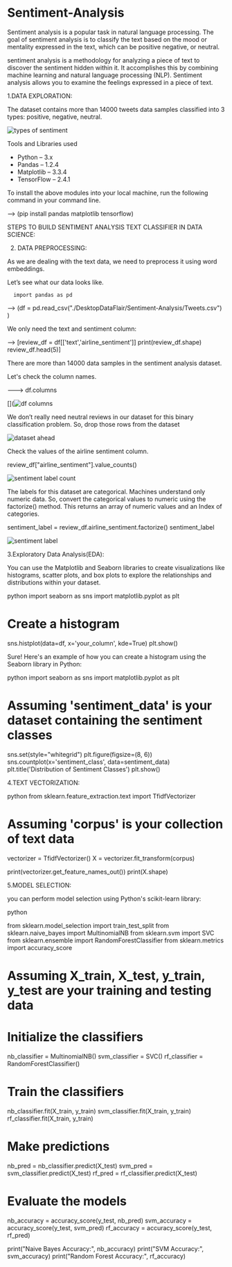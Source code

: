# Sentiment-Analysis
Sentiment analysis is a popular task in natural language processing. The goal of sentiment analysis is to classify the text based on the mood or mentality expressed in the text, which can be positive negative, or neutral.




sentiment analysis is a methodology for analyzing a piece of text to discover the sentiment hidden within it. It accomplishes this by combining machine learning and natural language processing (NLP). Sentiment analysis allows you to examine the feelings expressed in a piece of text.


1.DATA EXPLORATION:

The dataset contains more than 14000 tweets data samples classified into 3 types: positive, negative, neutral.

![types of sentiment ](https://github.com/Rajendradegala/Sentiment-Analysis/assets/140039152/c80e6cc0-73dc-4c58-ae28-834a3790fa93)


Tools and Libraries used
* Python – 3.x
* Pandas – 1.2.4
* Matplotlib – 3.3.4
* TensorFlow – 2.4.1


To install the above modules into your local machine, run the following command in your command line.

  --> (pip install pandas matplotlib tensorflow)

  STEPS TO BUILD  SENTIMENT ANALYSIS TEXT CLASSIFIER IN DATA SCIENCE:

  2. DATA PREPROCESSING:

 As we are dealing with the text data, we need to preprocess it using word embeddings.

Let’s see what our data looks like.

      import pandas as pd
  --> (df = pd.read_csv("./DesktopDataFlair/Sentiment-Analysis/Tweets.csv") )


We only need the text and sentiment column:

   -->  [review_df = df[['text','airline_sentiment']]
      print(review_df.shape)
      review_df.head(5)]

There are more than 14000 data samples in the sentiment analysis dataset.
  
   Let's check the column names.

--->  df.columns

[](![df columns](https://github.com/Rajendradegala/Sentiment-Analysis/assets/140039152/1346d955-13a6-4aed-8684-0b4e85260740)


We don’t really need neutral reviews in our dataset for this binary classification problem. So, drop those rows from the dataset

![dataset ahead](https://github.com/Rajendradegala/Sentiment-Analysis/assets/140039152/473fa705-09ab-457b-8ce1-4a95362aaf6f)

Check the values of the airline sentiment column.

  review_df["airline_sentiment"].value_counts()

  ![sentiment label count](https://github.com/Rajendradegala/Sentiment-Analysis/assets/140039152/f1fa6c8c-d3fb-4bcf-aa29-192fa398a26c)

The labels for this dataset are categorical. Machines understand only numeric data. So, convert the categorical values to numeric using the factorize() method. This returns an array of numeric values and an Index of categories.

sentiment_label = review_df.airline_sentiment.factorize()
sentiment_label


![sentiment label](https://github.com/Rajendradegala/Sentiment-Analysis/assets/140039152/60644b73-6b8d-4bb6-a257-4c918b39a140)


3.Exploratory Data Analysis(EDA):

You can use the Matplotlib and Seaborn libraries to create visualizations like histograms, scatter plots, and box plots to explore the relationships and distributions within your dataset.

python
import seaborn as sns
import matplotlib.pyplot as plt

# Create a histogram
sns.histplot(data=df, x='your_column', kde=True)
plt.show()


Sure! Here's an example of how you can create a histogram using the Seaborn library in Python:

python
import seaborn as sns
import matplotlib.pyplot as plt

# Assuming 'sentiment_data' is your dataset containing the sentiment classes
sns.set(style="whitegrid")
plt.figure(figsize=(8, 6))
sns.countplot(x='sentiment_class', data=sentiment_data)
plt.title('Distribution of Sentiment Classes')
plt.show()

4.TEXT VECTORIZATION:


python
from sklearn.feature_extraction.text import TfidfVectorizer

# Assuming 'corpus' is your collection of text data


vectorizer = TfidfVectorizer()
X = vectorizer.fit_transform(corpus)

print(vectorizer.get_feature_names_out())
print(X.shape)


5.MODEL SELECTION:

you can perform model selection using Python's scikit-learn library:

python

from sklearn.model_selection import train_test_split
from sklearn.naive_bayes import MultinomialNB
from sklearn.svm import SVC
from sklearn.ensemble import RandomForestClassifier
from sklearn.metrics import accuracy_score

# Assuming X_train, X_test, y_train, y_test are your training and testing data

# Initialize the classifiers

nb_classifier = MultinomialNB()
svm_classifier = SVC()
rf_classifier = RandomForestClassifier()

# Train the classifiers

nb_classifier.fit(X_train, y_train)
svm_classifier.fit(X_train, y_train)
rf_classifier.fit(X_train, y_train)

# Make predictions

nb_pred = nb_classifier.predict(X_test)
svm_pred = svm_classifier.predict(X_test)
rf_pred = rf_classifier.predict(X_test)

# Evaluate the models

nb_accuracy = accuracy_score(y_test, nb_pred)
svm_accuracy = accuracy_score(y_test, svm_pred)
rf_accuracy = accuracy_score(y_test, rf_pred)

print("Naive Bayes Accuracy:", nb_accuracy)
print("SVM Accuracy:", svm_accuracy)
print("Random Forest Accuracy:", rf_accuracy)










